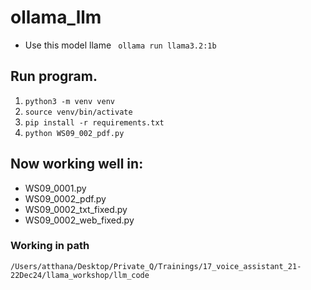 # ollama_llm
- Use this model llame ` ollama run llama3.2:1b`



## Run program.
1. `python3 -m venv venv`
2. `source venv/bin/activate`
3. `pip install -r requirements.txt`
4. `python WS09_002_pdf.py`

## Now working well in:
- WS09_0001.py
- WS09_0002_pdf.py
- WS09_0002_txt_fixed.py
- WS09_0002_web_fixed.py


### Working in path
`/Users/atthana/Desktop/Private_Q/Trainings/17_voice_assistant_21-22Dec24/llama_workshop/llm_code`

